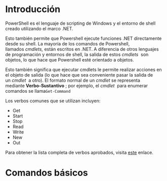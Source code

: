 # Introducción

PowerShell es el lenguaje de scripting de Windows y el entorno de shell creado utilizando el marco .NET.

Esto también permite que Powershell ejecute funciones .NET directamente desde su shell. La mayoría de los comandos de Powershell, llamados _cmdlets,_ están escritos en .NET. A diferencia de otros lenguajes de programación y entornos de shell, la salida de estos _cmdlets_  son objetos, lo que hace que Powershell esté orientado a objetos.

Esto también significa que ejecutar cmdlets le permite realizar acciones en el objeto de salida (lo que hace que sea conveniente pasar la salida de un _cmdlet_  a otro). El formato normal de un _cmdlet_ se representa mediante **Verbo-Sustantivo** ; por ejemplo, el _cmdlet_  para enumerar comandos se llama`Get-Command`

Los verbos comunes que se utilizan incluyen:

- Get
- Start
- Stop 
- Read
- Write
- New
- Out

Para obtener la lista completa de verbos aprobados, visita [este](https://docs.microsoft.com/en-us/powershell/scripting/developer/cmdlet/approved-verbs-for-windows-powershell-commands?view=powershell-7) enlace.

# Comandos básicos

